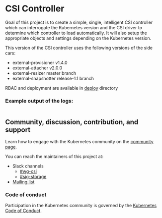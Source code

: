 # CSI Controller
Goal of this project is to create a simple, single, intelligent CSI controller
which can interrogate the Kubernetes version and the CSI driver to
determine which controller to load automatically. It will also setup the
appropriate objects and settings depending on the Kubernetes version.

This version of the CSI controller uses the following versions of the side cars:

* external-provisioner v1.4.0
* external-attacher v2.0.0
* external-resizer master branch
* external-snapshotter release-1.1 branch

RBAC and deployment are available in [deploy](https://github.com/lpabon/csi-controller/tree/master/deploy/kubernetes) directory

### Example output of the logs:

```

```

## Community, discussion, contribution, and support

Learn how to engage with the Kubernetes community on the [community page](http://kubernetes.io/community/).

You can reach the maintainers of this project at:

* Slack channels
  * [#wg-csi](https://kubernetes.slack.com/messages/wg-csi)
  * [#sig-storage](https://kubernetes.slack.com/messages/sig-storage)
* [Mailing list](https://groups.google.com/forum/#!forum/kubernetes-sig-storage)

### Code of conduct

Participation in the Kubernetes community is governed by the [Kubernetes Code of Conduct](code-of-conduct.md).
